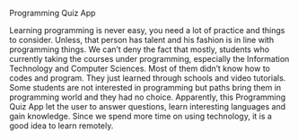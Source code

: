 Programming Quiz App

Learning programming is never easy, you need a lot of practice and things to consider. Unless, that person has talent and his fashion is in line with programming things. We can’t deny the fact that mostly, students who currently taking the courses under programming, especially the Information Technology and Computer Sciences. Most of them didn’t know how to codes and program. They just learned through schools and video tutorials. Some students are not interested in programming but paths bring them in programming world and they had no choice. Apparently, this Programming Quiz App let the user to answer questions, learn interesting languages and gain knowledge. Since we spend more time on using technology, it is a good idea to learn remotely.
